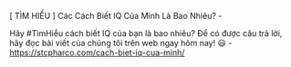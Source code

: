 [ TÌM HIỂU ] Các Cách Biết IQ Của Mình Là Bao Nhiêu? - 

Hãy #TìmHiểu cách biết IQ của bạn là bao nhiêu? Để có được câu trả lời, hãy đọc bài viết của chúng tôi trên web ngay hôm nay! 😃 - https://stcpharco.com/cach-biet-iq-cua-minh/
